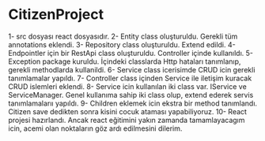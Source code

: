 # CitizenProject

1- src dosyası react dosyasıdır.
2- Entity class oluşturuldu. Gerekli tüm annotations eklendi.
3- Repository class oluşturuldu. Extend edildi.
4- Endpointler için bir RestApi class oluşturuldu. Controller içinde kullanıldı. 
5- Exception package kuruldu. İçindeki classlarda Http hataları tanımlanıp, gerekli methodlarda kullanildi. 
6- Service class icerisimde CRUD icin gerekli tanımlamalar yapıldı.
7- Controller class içinden Service ile iletişim kuracak CRUD islemleri eklendi. 
8- Service icin kullanılan iki class var. IService ve ServiceManager. Genel kullanıma sahip iki class olup, extend ederek servis tanımlamalarıı yapıldı.
9- Children eklemek icin ekstra bir method tanımlandı. Citizen save dedikten sonra kisini cocuk ataması yapabiliyoruz.
10- React projesi hazırlandı. Ancak react eğitimini yakın zamanda tamamlayacagım icin, acemi olan noktaların göz ardı edilmesini dilerim. 
